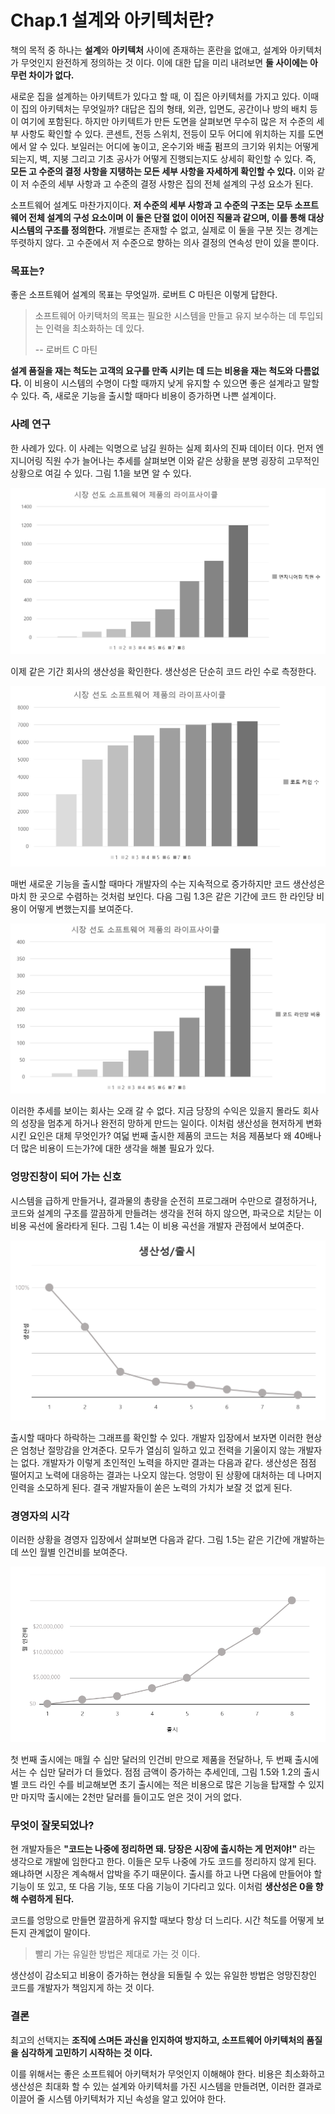 # Chap.1 설계와 아키텍처란?

 책의 목적 중 하나는 **설계**와 **아키텍처** 사이에 존재하는 혼란을 없애고, 설계와 아키텍처가 무엇인지 완전하게 정의하는 것 이다. 이에 대한 답을 미리 내려보면 **둘 사이에는 아무런 차이가 없다.**

 새로운 집을 설계하는 아키텍트가 있다고 할 때, 이 집은 아키텍처를 가지고 있다. 이때 이 집의 아키텍처는 무엇일까? 대답은 집의 형태, 외관, 입면도, 공간이나 방의 배치 등이 여기에 포함된다. 하지만 아키텍트가 만든 도면을 살펴보면 무수히 많은 저 수준의 세부 사항도 확인할 수 있다. 콘센트, 전등 스위치, 전등이 모두 어디에 위치하는 지를 도면에서 알 수 있다. 보일러는 어디에 놓이고, 온수기와 배출 펌프의 크기와 위치는 어떻게 되는지, 벽, 지붕 그리고 기초 공사가 어떻게 진행되는지도 상세히 확인할 수 있다. 즉, **모든 고 수준의 결정 사항을 지탱하는 모든 세부 사항을 자세하게 확인할 수 있다.** 이와 같이 저 수준의 세부 사항과 고 수준의 결정 사항은 집의 전체 설계의 구성 요소가 된다.

 소프트웨어 설계도 마찬가지이다. **저 수준의 세부 사항과 고 수준의 구조는 모두 소프트웨어 전체 설계의 구성 요소이며 이 둘은 단절 없이 이어진 직물과 같으며, 이를 통해 대상 시스템의 구조를 정의한다.** 개별로는 존재할 수 없고, 실제로 이 둘을 구분 짓는 경계는 뚜렷하지 않다. 고 수준에서 저 수준으로 향하는 의사 결정의 연속성 만이 있을 뿐이다.

### 목표는?

 좋은 소프트웨어 설계의 목표는 무엇일까. 로버트 C 마틴은 이렇게 답한다.

> 소프트웨어 아키택처의 목표는 필요한 시스템을 만들고 유지 보수하는 데 투입되는 인력을 최소화하는 데 있다.
>
> -- 로버트 C 마틴

 **설계 품질을 재는 척도는 고객의 요구를 만족 시키는 데 드는 비용을 재는 척도와 다름없다.** 이 비용이 시스템의 수명이 다할 때까지 낮게 유지할 수 있으면 좋은 설계라고 말할 수 있다. 즉, 새로운 기능을 출시할 때마다 비용이 증가하면 나쁜 설계이다.

### 사례 연구

한 사례가 있다. 이 사례는 익명으로 남길 원하는 실제 회사의 진짜 데이터 이다. 먼저 엔지니어링 직원 수가 늘어나는 추세를 살펴보면 이와 같은 상황을 분명 굉장히 고무적인 상황으로 여길 수 있다. 그림 1.1을 보면 알 수 있다.

![&#xADF8;&#xB9BC; 1.1 &#xC5D4;&#xC9C0;&#xB2C8;&#xC5B4;&#xB9C1; &#xC9C1;&#xC6D0; &#xC218;&#xC758; &#xC99D;&#xAC00; &#xCD94;&#xC774;](../.gitbook/assets/1-1.PNG)

이제 같은 기간 회사의 생산성을 확인한다. 생산성은 단순히 코드 라인 수로 측정한다.

![&#xADF8;&#xB9BC; 1.2 &#xB3D9;&#xC77C;&#xD55C; &#xAE30;&#xAC04;&#xC758; &#xC0DD;&#xC0B0;&#xC131;](../.gitbook/assets/1-2.PNG)

매번 새로운 기능을 출시할 때마다 개발자의 수는 지속적으로 증가하지만 코드 생산성은 마치 한 곳으로 수렴하는 것처럼 보인다. 다음 그림 1.3은 같은 기간에 코드 한 라인당 비용이 어떻게 변했는지를 보여준다.

![&#xADF8;&#xB9BC; 1.3 &#xB3D9;&#xC77C;&#xD55C; &#xAE30;&#xAC04;&#xC758; &#xCF54;&#xB4DC; &#xB77C;&#xC778;&#xB2F9; &#xBE44;&#xC6A9;](../.gitbook/assets/1-3.PNG)

이러한 추세를 보이는 회사는 오래 갈 수 없다. 지금 당장의 수익은 있을지 몰라도 회사의 성장을 멈추게 하거나 완전히 망하게 만드는 일이다. 이처럼 생산성을 현저하게 변화시킨 요인은 대체 무엇인가? 여덟 번째 출시한 제품의 코드는 처음 제품보다 왜 40배나 더 많은 비용이 드는가?에 대한 생각을 해볼 필요가 있다.

### 엉망진창이 되어 가는 신호

시스템을 급하게 만들거나, 결과물의 총량을 순전히 프로그래머 수만으로 결정하거나, 코드와 설계의 구조를 깔끔하게 만들려는 생각을 전혀 하지 않으면, 파국으로 치닫는 이 비용 곡선에 올라타게 된다. 그림 1.4는 이 비용 곡선을 개발자 관점에서 보여준다.

![&#xADF8;&#xB9BC; 1.4 &#xCD9C;&#xC2DC;&#xBCC4; &#xC0DD;&#xC0B0;&#xC131;](../.gitbook/assets/1-4.PNG)

출시할 때마다 하락하는 그래프를 확인할 수 있다. 개발자 입장에서 보자면 이러한 현상은 엄청난 절망감을 안겨준다. 모두가 열심히 일하고 있고 전력을 기울이지 않는 개발자는 없다. 개발자가 이렇게 초인적인 노력을 하지만 결과는 다음과 같다. 생산성은 점점 떨어지고 노력에 대응하는 결과는 나오지 않는다. 엉망이 된 상황에 대처하는 데 나머지 인력을 소모하게 된다. 결국 개발자들이 쏟은 노력의 가치가 보잘 것 없게 된다.

### 경영자의 시각

이러한 상황을 경영자 입장에서 살펴보면 다음과 같다. 그림 1.5는 같은 기간에 개발하는 데 쓰인 월별 인건비를 보여준다.

![](../.gitbook/assets/1-5.PNG)

첫 번째 출시에는 매월 수 십만 달러의 인건비 만으로 제품을 전달하나, 두 번째 출시에서는 수 십만 달러가 더 들었다. 점점 금액이 증가하는 추세인데, 그림 1.5와 1.2의 출시 별 코드 라인 수를 비교해보면 초기 출시에는 적은 비용으로 많은 기능을 탑재할 수 있지만 마지막 출시에는 2천만 달러를 들이고도 얻은 것이 거의 없다.

### 무엇이 잘못되었나?

현 개발자들은 **"코드는 나중에 정리하면 돼. 당장은 시장에 출시하는 게 먼저야!"** 라는 생각으로 개발에 임한다고 한다. 이들은 모두 나중에 가도 코드를 정리하지 않게 된다. 왜냐하면 시장은 계속해서 압박을 주기 때문이다. 출시를 하고 나면 다음에 만들어야 할 기능이 또 있고, 또 다음 기능, 또또 다음 기능이 기다리고 있다. 이처럼 **생산성은 0을 향해 수렴하게 된다.**

코드를 엉망으로 만들면 깔끔하게 유지할 때보다 항상 더 느리다. 시간 척도를 어떻게 보든지 관계없이 말이다.

> 빨리 가는 유일한 방법은 제대로 가는 것 이다.

생산성이 감소되고 비용이 증가하는 현상을 되돌릴 수 있는 유일한 방법은 엉망진창인 코드를 개발자가 책임지게 하는 것 이다.

### 결론

최고의 선택지는 **조직에 스며든 과신을 인지하여 방지하고, 소프트웨어 아키텍처의 품질을 심각하게 고민하기 시작하는 것 이다.**

이를 위해서는 좋은 소프트웨어 아키택처가 무엇인지 이해해야 한다. 비용은 최소화하고 생산성은 최대화 할 수 있는 설계와 아키텍처를 가진 시스템을 만들려면, 이러한 결과로 이끌어 줄 시스템 아키텍처가 지닌 속성을 알고 있어야 한다.

